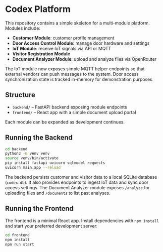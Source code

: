 # Codex Platform

This repository contains a simple skeleton for a multi-module platform. Modules include:

- **Customer Module**: customer profile management
- **Door Access Control Module**: manage door hardware and settings
- **IoT Module**: receive IoT signals via API or MQTT
- **Visitor Registration Module**
- **Document Analyzer Module**: upload and analyze files via OpenRouter

The IoT module now exposes simple MQTT helper endpoints so that external
vendors can push messages to the system. Door access synchronization state is
tracked in-memory for demonstration purposes.

## Structure

- `backend/` – FastAPI backend exposing module endpoints
- `frontend/` – React app with a simple document upload portal

Each module can be expanded as development continues.

## Running the Backend

```bash
cd backend
python3 -m venv venv
source venv/bin/activate
pip install fastapi uvicorn sqlmodel requests
uvicorn main:app --reload
```

The backend persists customer and visitor data to a local SQLite database (`codex.db`). It also provides endpoints to ingest IoT data and sync door access settings.
The Document Analyzer module exposes `/analyze` for uploading files and `/documents` to list past analyses.

## Running the Frontend

The frontend is a minimal React app. Install dependencies with `npm install` and
start your preferred development server:

```bash
cd frontend
npm install
npm run start
```
